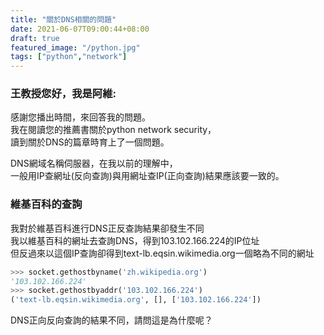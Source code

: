 ```yaml
---
title: "關於DNS相關的問題"
date: 2021-06-07T09:00:44+08:00
draft: true
featured_image: "/python.jpg"
tags: ["python","network"]
---
```


### 王教授您好，我是阿維:
感謝您播出時間，來回答我的問題。  
我在閱讀您的推薦書關於python network security，  
讀到關於DNS的篇章時育上了一個問題。  

DNS網域名稱伺服器，在我以前的理解中，  
一般用IP查網址(反向查詢)與用網址查IP(正向查詢)結果應該要一致的。

### 維基百科的查詢
我對於維基百科進行DNS正反查詢結果卻發生不同  
我以維基百科的網址去查詢DNS，得到103.102.166.224的IP位址  
但反過來以這個IP查詢卻得到text-lb.eqsin.wikimedia.org一個略為不同的網址  
```python
>>> socket.gethostbyname('zh.wikipedia.org')
'103.102.166.224'
>>> socket.gethostbyaddr('103.102.166.224')
('text-lb.eqsin.wikimedia.org', [], ['103.102.166.224'])
```
DNS正向反向查詢的結果不同，請問這是為什麼呢？

